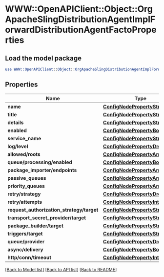 # WWW::OpenAPIClient::Object::OrgApacheSlingDistributionAgentImplForwardDistributionAgentFactoProperties

## Load the model package
```perl
use WWW::OpenAPIClient::Object::OrgApacheSlingDistributionAgentImplForwardDistributionAgentFactoProperties;
```

## Properties
Name | Type | Description | Notes
------------ | ------------- | ------------- | -------------
**name** | [**ConfigNodePropertyString**](ConfigNodePropertyString.md) |  | [optional] 
**title** | [**ConfigNodePropertyString**](ConfigNodePropertyString.md) |  | [optional] 
**details** | [**ConfigNodePropertyString**](ConfigNodePropertyString.md) |  | [optional] 
**enabled** | [**ConfigNodePropertyBoolean**](ConfigNodePropertyBoolean.md) |  | [optional] 
**service_name** | [**ConfigNodePropertyString**](ConfigNodePropertyString.md) |  | [optional] 
**log/level** | [**ConfigNodePropertyDropDown**](ConfigNodePropertyDropDown.md) |  | [optional] 
**allowed/roots** | [**ConfigNodePropertyArray**](ConfigNodePropertyArray.md) |  | [optional] 
**queue/processing/enabled** | [**ConfigNodePropertyBoolean**](ConfigNodePropertyBoolean.md) |  | [optional] 
**package_importer/endpoints** | [**ConfigNodePropertyArray**](ConfigNodePropertyArray.md) |  | [optional] 
**passive_queues** | [**ConfigNodePropertyArray**](ConfigNodePropertyArray.md) |  | [optional] 
**priority_queues** | [**ConfigNodePropertyArray**](ConfigNodePropertyArray.md) |  | [optional] 
**retry/strategy** | [**ConfigNodePropertyDropDown**](ConfigNodePropertyDropDown.md) |  | [optional] 
**retry/attempts** | [**ConfigNodePropertyInteger**](ConfigNodePropertyInteger.md) |  | [optional] 
**request_authorization_strategy/target** | [**ConfigNodePropertyString**](ConfigNodePropertyString.md) |  | [optional] 
**transport_secret_provider/target** | [**ConfigNodePropertyString**](ConfigNodePropertyString.md) |  | [optional] 
**package_builder/target** | [**ConfigNodePropertyString**](ConfigNodePropertyString.md) |  | [optional] 
**triggers/target** | [**ConfigNodePropertyString**](ConfigNodePropertyString.md) |  | [optional] 
**queue/provider** | [**ConfigNodePropertyDropDown**](ConfigNodePropertyDropDown.md) |  | [optional] 
**async/delivery** | [**ConfigNodePropertyBoolean**](ConfigNodePropertyBoolean.md) |  | [optional] 
**http/conn/timeout** | [**ConfigNodePropertyInteger**](ConfigNodePropertyInteger.md) |  | [optional] 

[[Back to Model list]](../README.md#documentation-for-models) [[Back to API list]](../README.md#documentation-for-api-endpoints) [[Back to README]](../README.md)


